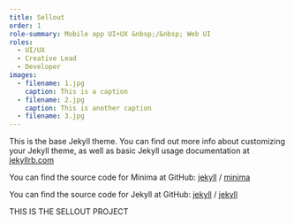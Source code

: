 ```yaml
---
title: Sellout
order: 1
role-summary: Mobile app UI+UX &nbsp;/&nbsp; Web UI
roles:
  - UI/UX
  - Creative Lead
  - Developer
images:
  - filename: 1.jpg
    caption: This is a caption
  - filename: 2.jpg
    caption: This is another caption
  - filename: 3.jpg
---
```

This is the base Jekyll theme. You can find out more info about customizing your Jekyll theme, as well as basic Jekyll usage documentation at [jekyllrb.com](https://jekyllrb.com/)

You can find the source code for Minima at GitHub:
[jekyll][jekyll-organization] /
[minima](https://github.com/jekyll/minima)

You can find the source code for Jekyll at GitHub:
[jekyll][jekyll-organization] /
[jekyll](https://github.com/jekyll/jekyll)


[jekyll-organization]: https://github.com/jekyll

THIS IS THE SELLOUT PROJECT
